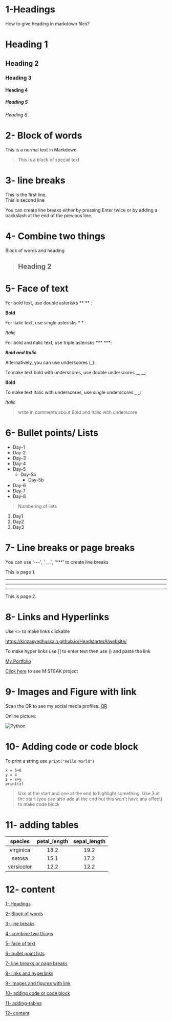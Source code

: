 #  1-Headings

How to give heading in markdown files?

# Heading 1
## Heading 2
### Heading 3
#### Heading 4
##### Heading 5
###### Heading 6

# 2- Block of words
 
This is a normal text in Markdown.

> This is a block of special text

# 3- line breaks
This is the first line.\
This is second line

 You can create line breaks either by pressing Enter twice or by adding a backslash at the end of the previous line.

 # 4- Combine two things

 Block of words and heading

 > ## Heading 2

 # 5- Face of text

For bold text, use double asterisks **  ** :
 
 **Bold**
 
For italic text, use single asterisks * * :
 
 *Italic*
 
For bold and italic text, use triple asterisks *** ***:
 
 ***Bold and Italic***
  
Alternatively, you can use underscores (_):

To make text bold with underscores, use double underscores __  __:

  __Bold__ 

To make text italic with underscores, use single underscores _  _:
 
  _Italic_

> write in comments about Bold and Italic with underscore

# 6- Bullet points/ Lists

- Day-1
- Day-2
- Day-3
- Day-4
- Day-5
     - Day-5a
       - Day-5b
- Day-6
- Day-7
- Day-8

> Numbering of lists

1. Day1
2. Day2
3. Day3

# 7- Line breaks or page breaks
You can use '---', '___', '***' to create line breaks

This is page 1.

---
___
***
This is page 2.

# 8- Links and Hyperlinks

Use <> to make links clickable

<https://kinzasyedhussain.github.io/HeadstarterAIwebsite/>

To make hyper links use [] to enter text  then use () and paste the link

[My Portfolio](https://kinzasyedhussain.github.io/HeadstarterAIwebsite/)

[Click here](https://www.youtube.com/watch?v=2ox6xg8MRb8) to see  M STEAK project 

#  9- Images and Figure with link

Scan the QR to see my social media profiles:
[QR](kinzasyed.png)

Online picture:

![Python](https://www.google.com/search?sca_esv=e058c774e46ad98b&q=python&udm=2&fbs=AEQNm0Aa4sjWe7Rqy32pFwRj0UkWd8nbOJfsBGGB5IQQO6L3J603JUkR9Y5suk8yuy50qOYMMWTNCTu57lKPsZpPcfqPO_IpBTFq5Iu5fjJcS9zeIjPFJUv87eZfN29UFdVUPMDQu7RK9R_bUPLOf1fjQfA8iavGDDNI4XAiPb7CBH_tYixgN7oUspZLXXXsRkqTIf5aqMzAsa5BiGd_cq9iXccaPMpaPw&sa=X&sqi=2&ved=2ahUKEwjt89D-3YiKAxVkXEEAHT9aNogQtKgLegQIIBAB#vhid=d9uJ345GhR30XM&vssid=mosaic)

# 10- Adding code or code block

To print a string use  `print("Hello World")`

```
x = 5+6
y = 4
z = x+y
print(z)
```
> Use at the start and one at the end to highlight something. Use 3  at the start (you can also add at the end but this won't have any effect) to make code block 

# 11- adding tables

| species | petal_length | sepal_length|
| :-------: | :------------: | :-----------: |
|virginica | 18.2 |19.2 |
| setosa | 15.1 | 17.2 |
| versicolor | 12.2 | 12.2 |

# 12- content

[1- Headings](#1--Headings)

[2- Block of words](#2--block-of-words)

[3- line breaks ](#3--line-breaks)

[4- combine two things](#4--combine-two-things)

[5- face of text](#5--face-of-text)

[6- bullet point lists ](#6--bullet-points-lists)

[7- line breaks or page breaks](#7--line-breaks-or-page-breaks)

[8- links and hyperlinks](#8--links-and-hyperlinks)

[9- images and figures with link](#9--images-and-figure-with-link)

[10- adding code or code block](#10--adding-code-or-code-block)

[11- adding-tables](#11--adding-tables)

[12- content](#12--content)



